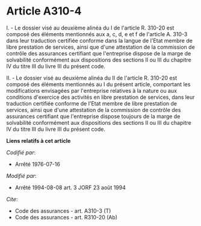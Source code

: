 # Article A310-4

I. - Le dossier visé au deuxième alinéa du I de l'article R. 310-20 est composé des éléments mentionnés aux a, c, d, e et f
de l'article A. 310-3 dans leur traduction certifiée conforme dans la langue de l'Etat membre de libre prestation de
services, ainsi que d'une attestation de la commission de contrôle des assurances certifiant que l'entreprise dispose de la
marge de solvabilité conformément aux dispositions des sections II ou III du chapitre IV du titre III du livre III du présent
code.

II. - Le dossier visé au deuxième alinéa du II de l'article R. 310-20 est composé des éléments mentionnés au I du présent
article, comportant les modifications envisagées par l'entreprise relatives à la nature ou aux conditions d'exercice des
activités en libre prestation de services, dans leur traduction certifiée conforme de l'Etat membre de libre prestation de
services, ainsi que d'une attestation de la commission de contrôle des assurances certifiant que l'entreprise dispose
toujours de la marge de solvabilité conformément aux dispositions des sections II ou III du chapitre IV du titre III du livre
III du présent code.

**Liens relatifs à cet article**

_Codifié par_:

  - Arrêté 1976-07-16

_Modifié par_:

  - Arrêté 1994-08-08 art. 3 JORF 23 août 1994

_Cite_:

  - Code des assurances - art. A310-3 (T)
  - Code des assurances - art. R310-20 (Ab)
